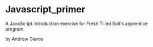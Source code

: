 Javascript_primer
=================

A JavaScript introduction exercise for Fresh Tilled Soil's apprentice program.

by Andrew Glaros
